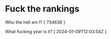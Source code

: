 # Fuck the rankings

Who the hell am I?
{ 734636 }

What fucking year is it?
[ 2024-01-09T12:03:54Z ]

